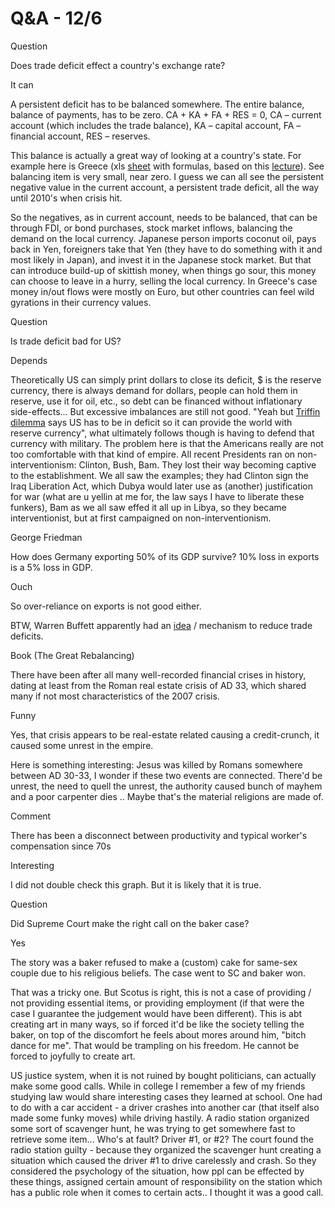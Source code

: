 # Q&A - 12/6

Question

Does trade deficit effect a country's exchange rate?

It can

A persistent deficit has to be balanced somewhere. The entire balance,
balance of payments, has to be zero. CA + KA + FA + RES = 0, CA –
current account (which includes the trade balance), KA – capital
account, FA – financial account, RES – reserves.

This balance is actually a great way of looking at a country's
state. For example here is Greece (xls [sheet](Greece.xlsx) with
formulas, based on this
[lecture](http://coin.wne.uw.edu.pl/brokicki/wsp_images/oem___set_1.pdf)). See
balancing item is very small, near zero. I guess we can all see the
persistent negative value in the current account, a persistent trade
deficit, all the way until 2010's when crisis hit.



So the negatives, as in current account, needs to be balanced, that
can be through FDI, or bond purchases, stock market inflows, balancing
the demand on the local currency. Japanese person imports coconut oil,
pays back in Yen, foreigners take that Yen (they have to do something
with it and most likely in Japan), and invest it in the Japanese stock
market. But that can introduce build-up of skittish money, when things
go sour, this money can choose to leave in a hurry, selling the local
currency. In Greece's case money in/out flows were mostly on Euro, but
other countries can feel wild gyrations in their currency values. 

Question

Is trade deficit bad for US? 

Depends

Theoretically US can simply print dollars to close its deficit, $ is
the reserve currency, there is always demand for dollars, people can
hold them in reserve, use it for oil, etc., so debt can be financed
without inflationary side-effects... But excessive imbalances are
still not good. "Yeah but [Triffin
dilemma](https://en.wikipedia.org/wiki/Triffin_dilemma) says US has to
be in deficit so it can provide the world with reserve currency", what
ultimately follows though is having to defend that currency with
military. The problem here is that the Americans really are not too
comfortable with that kind of empire. All recent Presidents ran on
non-interventionism: Clinton, Bush, Bam. They lost their way becoming
captive to the establishment. We all saw the examples; they had
Clinton sign the Iraq Liberation Act, which Dubya would later use as
(another) justification for war (what are u yellin at me for, the law
says I have to liberate these funkers), Bam as we all saw effed it all
up in Libya, so they became interventionist, but at first campaigned
on non-interventionism. 

George Friedman

How does Germany exporting 50% of its GDP survive? 10% loss in exports
is a 5% loss in GDP.

Ouch

So over-reliance on exports is not good either.

BTW, Warren Buffett apparently had an
[idea](http://www.levyinstitute.org/pubs/wp_538.pdf) / mechanism to
reduce trade deficits.

Book (The Great Rebalancing)

There have been after all many well-recorded financial crises in
history, dating at least from the Roman real estate crisis of AD 33,
which shared many if not most characteristics of the 2007 crisis. 

Funny

Yes, that crisis appears to be real-estate related causing a
credit-crunch, it caused some unrest in the empire. 

Here is something interesting: Jesus was killed by Romans somewhere
between AD 30-33, I wonder if these two events are connected. There'd
be unrest, the need to quell the unrest, the authority caused bunch of
mayhem and a poor carpenter dies .. Maybe that's the material
religions are made of.

Comment

There has been a disconnect between productivity and typical worker's
compensation since 70s

Interesting

I did not double check this graph. But it is likely that it is true.

Question

Did Supreme Court make the right call on the baker case?

Yes

The story was a baker refused to make a (custom) cake for same-sex
couple due to his religious beliefs. The case went to SC and baker
won.

That was a tricky one. But Scotus is right, this is not a case of
providing / not providing essential items, or providing employment (if
that were the case I guarantee the judgement would have been
different). This is abt creating art in many ways, so if forced it'd
be like the society telling the baker, on top of the discomfort he
feels about mores around him, "bitch dance for me". That would be
trampling on his freedom. He cannot be forced to joyfully to create
art.

US justice system, when it is not ruined by bought politicians, can
actually make some good calls. While in college I remember a few of my
friends studying law would share interesting cases they learned at
school. One had to do with a car accident - a driver crashes into
another car (that itself also made some funky moves) while driving
hastily. A radio station organized some sort of scavenger hunt, he was
trying to get somewhere fast to retrieve some item... Who's at fault?
Driver #1, or #2? The court found the radio station guilty - because
they organized the scavenger hunt creating a situation which caused
the driver #1 to drive carelessly and crash. So they considered the
psychology of the situation, how ppl can be effected by these things,
assigned certain amount of responsibility on the station which has a
public role when it comes to certain acts.. I thought it was a good
call.
